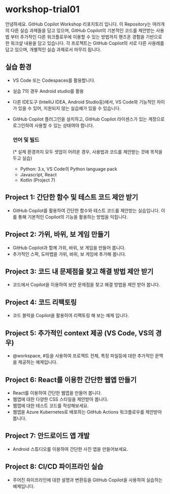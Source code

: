 # workshop-trial01
안녕하세요. GitHub Copilot Workshop 리포지토리 입니다. 
이 Repository는 여러개의 다른 실습 과제들을 담고 있으며, GitHub Copilot의 기본적인 코드를 제안받는 사용법 부터 추가적인 다른 워크플로우에 이용할 수 있는 방법까지 핸즈온 경험을 기반으로 한 워크샾 내용을 담고 있습니다. 
각 프로젝트는 GitHub Copilot의 서로 다른 사용례를 담고 있으며, 개별적인 실습 과제로서 마무리 됩니다.

## 실습 환경
- VS Code 또는 Codespaces를 활용합니다.
- 실습 7의 경우 Android studio를 활용
- 다른 IDE도구 (IntelliJ IDEA, Android Studio등)에서, VS Code와 기능적인 차이가 있을 수 있어, 지원되지 않는 실습예가 있을 수 있습니다.
- GitHub Copilot 플러그인을 설치하고, GitHub Copilot 라이센스가 있는 계정으로 로그인하여 사용할 수 있는 상태여야 합니다.

  ### 언어 및 빌드
  (* 실제 환경까지 모두 셋업이 어려운 경우, 사용법과 코드를 제안받는 것에 목적을 두고 실습)
  - Python: 3.x, VS Code의 Python language pack
  - Javascript, React
  - Kotlin (Project 7)


## Project 1: 간단한 함수 및 테스트 코드 제안 받기
 - GitHub Copilot를 활용하여 간단한 함수와 테스트 코드를 제안받는 실습입니다. 이를 통해 기본적인 Copilot의 기능을 활용하는 방법을 익힙니다. 

## Project 2: 가위, 바위, 보 게임 만들기
 - GitHub Copilot과 함께 가위, 바위, 보 게임을 만들어 봅니다.
 - 추가적인 스팍, 도마뱁을 가위, 바위, 보 게임에 추가해 봅니다. 

## Project 3: 코드 내 문제점을 찾고 해결 방법 제안 받기
  - 코드에서 Copilot을 이용하여 보안 문제점을 찾고 해결 방법을 제안 받아 봅니다. 

## Project 4: 코드 리팩토링
  - 코드 블럭을 Copilot을 활용하여 리팩토링 해 보는 예제 입니다.
  
## Project 5: 추가적인 context 제공 (VS Code, VS의 경우)
  - @workspace, #등을 사용하여 프로젝트 전체, 특정 파일등에 대한 추가적인 문맥을 제공하는 예제입니다.

## Project 6: React를 이용한 간단한 웹앱 만들기
  - React를 이용하여 간단한 웹앱을 만들어 봅니다.
  - 웹앱에 대한 다양한 CSS 스타일을 제안받아 봅니다.
  - 웹앱에 대한 테스트 코드를 작성해보세요.
  - 웹앱을 Azure Kubernetes로 배포하는 GitHub Actions 워크플로우를 제안받아 봅니다.

## Project 7: 안드로이드 앱 개발
  - Android 스튜디오를 이용하여 간단한 사진 앱을 만들어보세요.

## Project 8: CI/CD 파이프라인 실습 
  - 주어진 파이프라인에 대한 설명과 변환등을 GitHub Copilot을 사용하여 실습하는 예제입니다.



